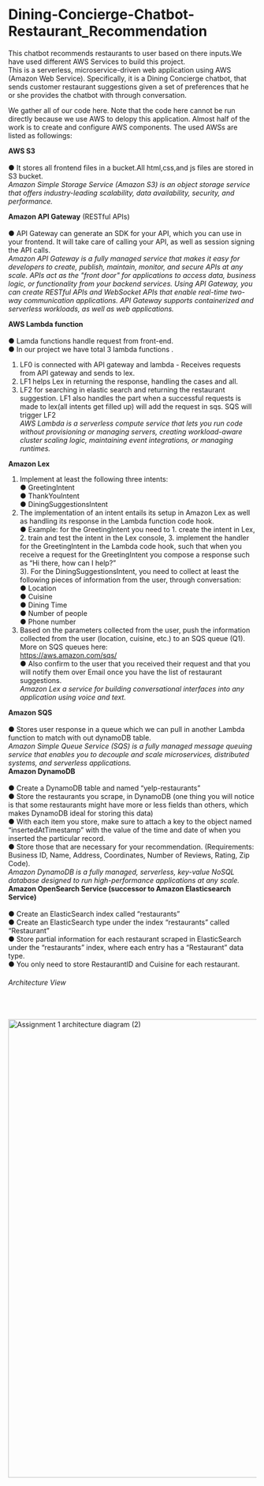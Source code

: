 # Dining-Concierge-Chatbot-Restaurant_Recommendation<br/>
This chatbot recommends restaurants to user based on there inputs.We have used different AWS Services to build this project.<br/>
This is a serverless, microservice-driven web application using AWS (Amazon Web Service). Specifically, it is a Dining Concierge chatbot, that sends customer restaurant suggestions given a set of preferences that he or she provides the chatbot with through conversation.<br/>

We gather all of our code here. Note that the code here cannot be run directly because we use AWS to delopy this application. Almost half of the work is to create and configure AWS components. The used AWSs are listed as followings:<br/>

**AWS S3**<br/><br/>
● It stores all frontend files in a bucket.All html,css,and js files are stored in S3 bucket.<br/>
*Amazon Simple Storage Service (Amazon S3) is an object storage service that offers industry-leading scalability, data availability, security, and performance.*<br/>

**Amazon API Gateway** (RESTful APIs)<br/><br/>
● API Gateway can generate an SDK for your API, which you can use in your frontend. It will take care of calling your API, as well as session signing the API calls.<br/>
*Amazon API Gateway is a fully managed service that makes it easy for developers to create, publish, maintain, monitor, and secure APIs at any scale. APIs act as the "front     door"   for applications to access data, business logic, or functionality from your backend services. Using API Gateway, you can create RESTful APIs and WebSocket APIs that enable real-time two-way communication applications. API Gateway supports containerized and serverless workloads, as well as web applications.*

**AWS Lambda function**<br/><br/>
● Lamda functions handle request from front-end.<br/>
● In our project we have total 3 lambda functions . <br/>
1) LF0 is connected with API gateway and lambda - Receives requests from API gateway and sends to lex.<br/>
2) LF1  helps Lex in returning the response, handling the cases and all.<br/>
3) LF2 for searching in elastic search and returning the restaurant suggestion. LF1 also handles the part  when a successful requests is made to lex(all intents get filled up) will add the request in sqs. SQS will trigger LF2<br/>
*AWS Lambda is a serverless compute service that lets you run code without provisioning or managing servers, creating workload-aware cluster scaling logic, maintaining event integrations, or managing runtimes.*<br/>

**Amazon Lex**
1) Implement at least the following three intents:<br/>
● GreetingIntent<br/>
● ThankYouIntent<br/>
● DiningSuggestionsIntent<br/>
2) The implementation of an intent entails its setup in Amazon Lex as well as handling its response in the Lambda function code hook.<br/>
● Example: for the GreetingIntent you need to 1. create the intent in Lex, 2. train and test the intent in the Lex console, 3. implement the handler for the GreetingIntent in the Lambda code hook, such that when you receive a request for the GreetingIntent you compose a response such as “Hi there, how can I help?”<br/>
3). For the DiningSuggestionsIntent, you need to collect at least the following pieces of information from the user, through conversation:<br/>
● Location<br/>
● Cuisine<br/>
● Dining Time<br/>
● Number of people<br/>
● Phone number<br/>
4) Based on the parameters collected from the user, push the information collected from the user (location, cuisine, etc.) to an SQS queue (Q1). More on SQS queues here:<br/> https://aws.amazon.com/sqs/<br/>
● Also confirm to the user that you received their request and that you will notify them over Email once you have the list of restaurant suggestions.<br/>
 *Amazon Lex a service for building conversational interfaces into any application using voice and text.*<br/>
 
**Amazon SQS**<br/><br/>
● Stores user response in a queue which we can pull in another Lambda function to match with out dynamoDB table.<br/>
*Amazon Simple Queue Service (SQS) is a fully managed message queuing service that enables you to decouple and scale microservices, distributed systems, and serverless applications.*<br/>
**Amazon DynamoDB**<br/><br/>
● Create a DynamoDB table and named “yelp-restaurants”<br/>
● Store the restaurants you scrape, in DynamoDB (one thing you will notice is that some restaurants might have more or less fields than others, which makes DynamoDB ideal for storing this data)<br/>
● With each item you store, make sure to attach a key to the object named “insertedAtTimestamp” with the value of the time and date of when you inserted the particular record.<br/>
● Store those that are necessary for your recommendation. (Requirements: Business ID, Name, Address, Coordinates, Number of Reviews, Rating, Zip Code).<br/>
*Amazon DynamoDB is a fully managed, serverless, key-value NoSQL database designed to run high-performance applications at any scale.*<br/>
**Amazon OpenSearch Service (successor to Amazon Elasticsearch Service)**<br/><br/>
● Create an ElasticSearch index called “restaurants”<br/>
● Create an ElasticSearch type under the index “restaurants” called “Restaurant”<br/>
● Store partial information for each restaurant scraped in ElasticSearch under the “restaurants” index, where each entry has a “Restaurant” data type.<br/>
● You only need to store RestaurantID and Cuisine for each restaurant.<br/>


###### Architecture View 
<br/><br/>
<img width="929" alt="Assignment 1 architecture diagram (2)" src="https://user-images.githubusercontent.com/85683392/136674276-74ab5584-40a6-445a-abe0-b5de49488c19.png">

